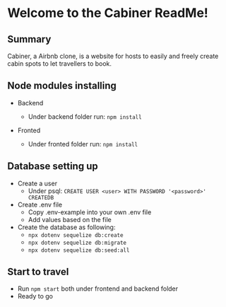 # Welcome to the Cabiner ReadMe!

## Summary

Cabiner, a Airbnb clone, is a website for hosts to easily and freely create cabin spots to let travellers to book.


## Node modules installing
  - Backend
    - Under backend folder run: `npm install`

  - Fronted
    - Under fronted folder run: `npm install`


## Database setting up
  - Create a user
    - Under psql: `CREATE USER <user> WITH PASSWORD '<password>' CREATEDB`
  - Create .env file
    - Copy .env-example into your own .env file
    - Add values based on the file
  - Create the database as following:
    - `npx dotenv sequelize db:create`
    - `npx dotenv sequelize db:migrate`
    - `npx dotenv sequelize db:seed:all`

## Start to travel
  - Run `npm start` both under frontend and backend folder
  - Ready to go
